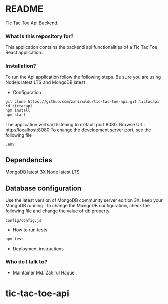 # README #

Tic Tac Toe Api Backend.

### What is this repository for? ###

This application contains the backend api functionalities of a Tic Tac Toe React application.


### Installation? ###
To run the Api application follow the following steps. Be sure you are using Nodejs latest LTS and MongoDB latest.

* Configuration
```
git clone https://github.com/zahiruldu/tic-tac-toe-api.git tictacapi
cd tictacapi
npm install
npm start
```
The application will sart listening to default port 8080. Browse Url : http://localhost:8080
To change the development server port, see the following file

```
.env
```


## Dependencies
MongoDB latest  3X
Node latest LTS

## Database configuration
Use the latest version of MongoDB community server edition 3X.
keep your MongoDB running.
To change the MongoDB configuration, check the following file and change the value of db property
```
config/config.js
```

* How to run tests
```
npm test
```
* Deployment instructions



### Who do I talk to? ###

* Maintainer
Md. Zahirul Haque
# tic-tac-toe-api
